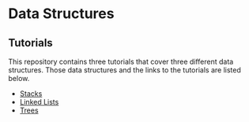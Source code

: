 # Data Structures

## Tutorials

This repository contains three tutorials that cover three different data structures. Those data structures and the links to the tutorials are listed below.

* [Stacks](stack/stacks.md)
* [Linked Lists](linked_list/linkedlists.md)
* [Trees](tree/trees.md)